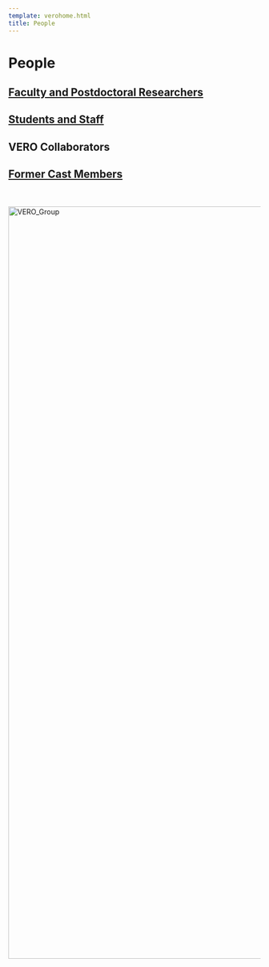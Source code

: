 ```yaml
---
template: verohome.html
title: People
---
```


# People

## [Faculty and Postdoctoral Researchers](pipages.md)

## [Students and Staff](studentsandstaff.md)

## VERO Collaborators

## [Former Cast Members](formercastmembers.md)
<br><br>
       <img src="../../assets/VEROResearchTeam.19APR2023.web.jpg" alt="VERO_Group" loading="lazy" width="1500" style="margin-right: 20px;"/>
            
            

